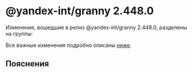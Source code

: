 # @yandex-int/granny 2.448.0

<!-- ЧЕЛОВЕЧЕСКОЕ ВСТУПЛЕНИЕ -->

Изменения, вошедшие в релиз @yandex-int/granny 2.448.0, разделены на группы:

Все важные изменения подробно описаны [ниже](#Пояснения).

## Пояснения

